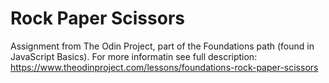 # Rock Paper Scissors

Assignment from The Odin Project, part of the Foundations path (found in JavaScript Basics). For more informatin see full description: https://www.theodinproject.com/lessons/foundations-rock-paper-scissors
